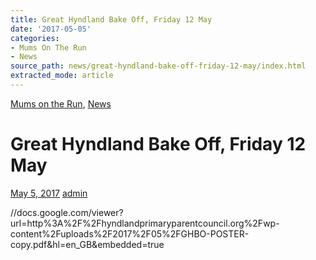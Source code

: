 ```yaml
---
title: Great Hyndland Bake Off, Friday 12 May
date: '2017-05-05'
categories:
- Mums On The Run
- News
source_path: news/great-hyndland-bake-off-friday-12-may/index.html
extracted_mode: article
---
```

[Mums on the Run](category/mums-on-the-run/), [News](category/news/)

# Great Hyndland Bake Off, Friday 12 May

[May 5, 2017](news/great-hyndland-bake-off-friday-12-may/) [admin](author/admin/)

//docs.google.com/viewer?url=http%3A%2F%2Fhyndlandprimaryparentcouncil.org%2Fwp-content%2Fuploads%2F2017%2F05%2FGHBO-POSTER-copy.pdf&hl=en_GB&embedded=true
